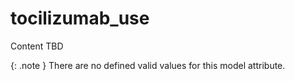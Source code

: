 # tocilizumab_use
Content TBD


{: .note }
There are no defined valid values for this model attribute.
